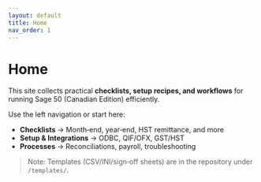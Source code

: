 ```yaml
---
layout: default
title: Home
nav_order: 1
---
```

# Home

This site collects practical **checklists, setup recipes, and workflows** for running Sage 50 (Canadian Edition) efficiently.

Use the left navigation or start here:

- **Checklists** → Month‑end, year‑end, HST remittance, and more
- **Setup & Integrations** → ODBC, QIF/OFX, GST/HST
- **Processes** → Reconciliations, payroll, troubleshooting

> Note: Templates (CSV/INI/sign‑off sheets) are in the repository under `/templates/`. 
